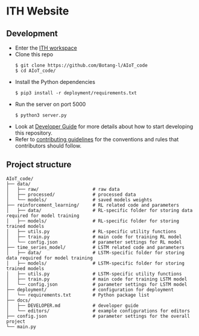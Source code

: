 # ITH Website

## Development

-   Enter the [ITH workspace](https://playlab.computing.ncku.edu.tw:4001/ITH/workspace)
-   Clone this repo
    ```shell
    $ git clone https://github.com/Botang-l/AIoT_code
    $ cd AIoT_code/
    ```
-   Install the Python dependencies
    ```shell
    $ pip3 install -r deployment/requirements.txt
    ```
-   Run the server on port 5000
    ```shell
    $ python3 server.py
    ```
- Look at [Developer Guide](docs/DEVELOPER.md) for more details about how to start developing this repository.
- Refer to [contributing guidelines](CONTRIBUTING.md) for the conventions and rules that contributors should follow.

## Project structure

```
AIoT_code/
├── data/
│   ├── raw/                    # raw data
│   ├── processed/              # processed data
│   └── models/                 # saved models weights
├── reinforcement_learning/     # RL related code and parameters
│   ├── data/                   # RL-specific folder for storing data required for model training
│   ├── models/                 # RL-specific folder for storing trained models
│   ├── utils.py                # RL-specific utility functions
│   ├── train.py                # main code for training RL model
│   └── config.json             # parameter settings for RL model
├── time_series_model/          # LSTM related code and parameters
│   ├── data/                   # LSTM-specific folder for storing data required for model training
│   ├── models/                 # LSTM-specific folder for storing trained models
│   ├── utils.py                # LSTM-specific utility functions
│   ├── train.py                # main code for training LSTM model
│   └── config.json             # parameter settings for LSTM model
├── deployment/                 # configuration for deployment
│   └── requirements.txt        # Python package list
├── docs/                       
│   ├── DEVELOPER.md            # developer guide
│   └── editors/                # example configurations for editors
├── config.json                 # parameter settings for the overall project
└── main.py
```
